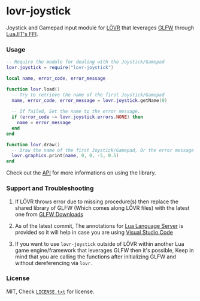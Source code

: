# lovr-joystick

Joystick and Gamepad input module for [LÖVR](https://lovr.org) that leverages [GLFW](https://glfw.org) through [LuaJIT's FFI](https://luajit.org/ext_ffi.html).

### Usage

```lua
-- Require the module for dealing with the Joystick/Gamepad
lovr.joystick = require("lovr-joystick")

local name, error_code, error_message

function lovr.load()
  -- Try to retrieve the name of the first Joystick/Gamepad
  name, error_code, error_message = lovr.joystick.getName(0)
  
  -- If failed, Set the name to the error message.
  if (error_code ~= lovr.joystick.errors.NONE) then
    name = error_message
  end
end

function lovr.draw()
  -- Draw the name of the first Joystick/Gamepad, Or the error message if failed to retrieve the name.
  lovr.graphics.print(name, 0, 0, -5, 0.5)
end
```

Check out the [API](https://github.com/Rabios/lovr-joystick/blob/master/API.md) for more informations on using the library.

### Support and Troubleshooting

1. If LÖVR throws error due to missing procedure(s) then replace the shared library of GLFW (Which comes along LÖVR files) with the latest one from [GLFW Downloads](https://www.glfw.org/download.html)

2. As of the latest commit, The annotations for [Lua Language Server](https://github.com/sumneko/lua-language-server) is provided so it will help in case you are using [Visual Studio Code](https://code.visualstudio.com)

3. If you want to use `lovr-joystick` outside of LÖVR within another Lua game engine/framework that leverages GLFW then it's possible, Keep in mind that you are calling the functions after initializing GLFW and without dereferencing via `lovr.`

### License

MIT, Check [`LICENSE.txt`](https://github.com/Rabios/lovr-joystick/blob/master/LICENSE.txt) for license.
